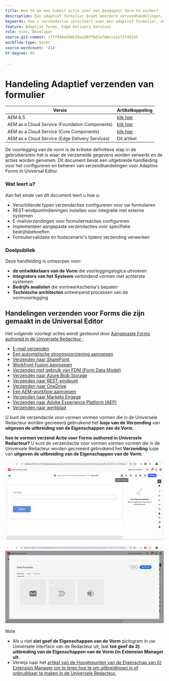 ```yaml
---
title: Hoe te om een Submit Actie voor een Aangepast Vorm te vormen?
description: Een adaptief formulier biedt meerdere verzendhandelingen. Met een handeling Verzenden wordt gedefinieerd hoe een adaptief formulier wordt verwerkt na verzending. U kunt ingebouwde verzendhandelingen gebruiken of uw eigen handelingen maken.
keywords: hoe u verzendactie selecteert voor een adaptief formulier, een adaptief formulier koppelt aan een SharePoint-lijst, een adaptief formulier aansluit op een SharePoint-documentbibliotheek, een adaptief formulier aansluit op een formuliergegevensmodel (FDM)
feature: Adaptive Forms, Edge Delivery Services
role: User, Developer
source-git-commit: cfff846e594b39aa38ffbd3ef80cce1a72749245
workflow-type: tm+mt
source-wordcount: '414'
ht-degree: 0%

---
```


# Handeling Adaptief verzenden van formulier

| Versie | Artikelkoppeling |
|---------|-----------------------------|
| AEM 6.5 | [ klik hier ](https://experienceleague.adobe.com/docs/experience-manager-65/forms/adaptive-forms-basic-authoring/configuring-submit-actions.html) |
| AEM as a Cloud Service (Foundation Components) | [ klik hier ](/help/forms/configuring-submit-actions.md) |
| AEM as a Cloud Service (Core Components) | [ klik hier ](/help/forms/configure-submit-actions-core-components.md) |
| AEM as a Cloud Service (Edge Delivery Services) | Dit artikel |


De voorlegging van de vorm is de kritieke definitieve stap in de gebruikersreis-het is waar de verzamelde gegevens worden verwerkt en de acties worden genomen. Dit document bevat een uitgebreide handleiding voor het configureren en beheren van verzendhandelingen voor Adaptive Forms in Universal Editor.

### Wat leert u?

Aan het einde van dit document leert u hoe u:

- Verschillende typen verzendacties configureren voor uw formulieren
- REST-eindpuntindieningen instellen voor integratie met externe systemen
- E-mailverzendingen voor formulierreacties configureren
- Implementeer aangepaste verzendacties voor specifieke bedrijfsbehoeften
- Formuliervalidatie en foutscenario&#39;s tijdens verzending verwerken

### Doelpubliek

Deze handleiding is ontworpen voor:

- **de ontwikkelaars van de Vorm** die voorleggingslogica uitvoeren
- **integrators van het Systeem** verbindend vormen met achterste systemen
- **Bedrijfs analisten** die vormwerkschema&#39;s bepalen
- **Technische architecten** ontwerpend processen van de vormvoorlegging

## Handelingen verzenden voor Forms die zijn gemaakt in de Universal Editor

Het volgende voorlegt acties wordt gesteund door [ Aangepaste Forms authored in de Universele Redacteur ](/help/edge/docs/forms/universal-editor/create-forms.md):

- [E-mail verzenden](/help/forms/configure-submit-action-send-email.md)
- [Een automatische stroomvoorziening aanroepen](/help/forms/forms-microsoft-power-automate-integration.md)
- [Verzenden naar SharePoint](/help/forms/configure-submit-action-sharepoint.md)
- [Workfront Fusion aanroepen](/help/forms/submit-adaptive-form-to-workfront-fusion.md)
- [Verzenden met gebruik van FDM (Form Data Model)](/help/forms/integrate-adaptive-form-with-fdm.md)
- [Verzenden naar Azure Blob Storage](/help/forms/configure-submit-action-azure-blob-storage.md)
- [Verzenden naar REST-eindpunt](/help/forms/configure-submit-action-restpoint.md)
- [Verzenden naar OneDrive](/help/forms/configure-submit-action-onedrive.md)
- [Een AEM-workflow aanroepen](/help/forms/configure-submit-action-workflow.md)
- [Verzenden naar Marketo Engage](/help/forms/submit-adaptive-form-to-marketo-engage.md)
- [Verzenden naar Adobe Experience Platform (AEP)](/help/forms/aem-forms-aep-connector.md)
- [Verzenden naar werkblad](/help/forms/forms-submission-service.md)

<!--You can also submit an Adaptive Form in the Universal Editor to other storage or CRM integrations:

* [Connect Adaptive Form to Salesforce](/help/forms/aem-forms-salesforce-integration.md)
* [Connect an Adaptive Form to Microsoft&reg; Dynamics OData](/help/forms/ms-dynamics-odata-configuration.md)-->

U kunt de verzendactie voor vormen vormen vormen die in de Universele Redacteur worden gecreeerd gebruikend het **lusje van de Verzending** van **uitgeven de uitbreiding van de Eigenschappen van de Vorm**.

**hoe te vormen verzend Actie voor Forms authored in Universele Redacteur?**
U kunt de verzendactie voor vormen vormen vormen die in de Universele Redacteur worden gecreeerd gebruikend het **Verzending** lusje van **uitgeven de uitbreiding van de Eigenschappen van de Vorm**.

![ de eigenschappen van de Vorm pictogram ](/help/forms/assets/ue-form-properties-icon.png)

![ Universele Eigenschappen van de Vorm van de Redacteur ](/help/forms/assets/ue-form-properties.png)

>[!NOTE]
>
> - Als u niet **ziet geef de Eigenschappen van de Vorm** pictogram in uw Universele interface van de Redacteur uit, laat **toe geef de 3} uitbreiding van de Eigenschappen van de Vorm {in Extension Manager uit.**
> - Verwijs naar het [ artikel van de Hoogtepunten van de Eigenschap van 0} Extension Manager om te leren hoe te om uitbreidingen in of onbruikbaar te maken in de Universele Redacteur.](https://developer.adobe.com/uix/docs/extension-manager/feature-highlights/#enablingdisabling-extensions)



